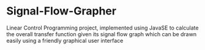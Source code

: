 # Signal-Flow-Grapher
Linear Control Programming project, implemented using JavaSE to calculate the overall transfer function given its signal flow graph which can be drawn easily using a friendly graphical user interface

